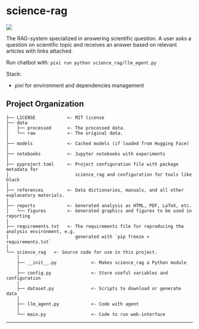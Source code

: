 # science-rag

<a target="_blank" href="https://cookiecutter-data-science.drivendata.org/">
    <img src="https://img.shields.io/badge/CCDS-Project%20template-328F97?logo=cookiecutter" />
</a>

The RAG-system specialized in answering scientific question.
A user asks a question on scientific topic and receives an answer based on relevant articles with links attached.

Run chatbot with:
`pixi run python science_rag/llm_agent.py`

Stack:
- *pixi* for environment and dependencies management

## Project Organization

```
├── LICENSE            <- MIT license
├── data
│   ├── processed      <- The processed data.
│   └── raw            <- The original data.
│
├── models             <- Cached models (if loaded from Hugging Face)
│
├── notebooks          <- Jupyter notebooks with experiments
│
├── pyproject.toml     <- Project configuration file with package metadata for
│                         science_rag and configuration for tools like black
│
├── references         <- Data dictionaries, manuals, and all other explanatory materials.
│
├── reports            <- Generated analysis as HTML, PDF, LaTeX, etc.
│   └── figures        <- Generated graphics and figures to be used in reporting
│
├── requirements.txt   <- The requirements file for reproducing the analysis environment, e.g.
│                         generated with `pip freeze > requirements.txt`
│
└── science_rag   <- Source code for use in this project.
    │
    ├── __init__.py             <- Makes science_rag a Python module
    │
    ├── config.py               <- Store useful variables and configuration
    │
    ├── dataset.py              <- Scripts to download or generate data
    │
    ├── llm_agent.py            <- Code with agent
    │
    └── main.py                 <- Code to run web-interface
```

--------


